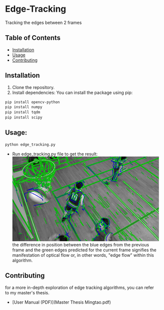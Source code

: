 # Edge-Tracking
Tracking the edges  between 2 frames

## Table of Contents

- [Installation](#installation)
- [Usage](#usage)
- [Contributing](#contributing)

## Installation

1. Clone the repository.
2. Install dependencies:
You can install the package using pip:

```bash
pip install opencv-python
pip install numpy
pip install tqdm
pip install scipy
```

## Usage:
```bash
python edge_tracking.py
```
- Run edge_tracking.py file to get the result:
![Example Image](Edge_tracking_result.png)
the difference in position between the blue edges from the previous frame and the
green edges predicted for the current frame signifies the manifestation of optical
flow or, in other words, "edge flow" within this algorithm.

## Contributing
for a more in-depth exploration of edge tracking algorithms, you can refer to my master's thesis.
- [User Manual (PDF)](Master Thesis Mingtao.pdf)


